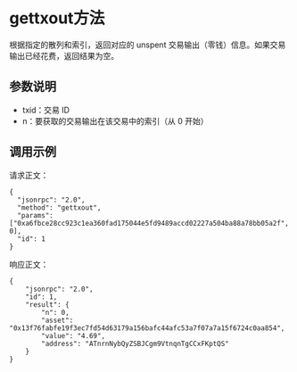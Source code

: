 # gettxout方法

根据指定的散列和索引，返回对应的 unspent 交易输出（零钱）信息。如果交易输出已经花费，返回结果为空。

## 参数说明

- txid：交易 ID
- n：要获取的交易输出在该交易中的索引（从 0 开始）

## 调用示例

请求正文：

```
{
  "jsonrpc": "2.0",
  "method": "gettxout",
  "params": ["0xa6fbce28cc923c1ea360fad175044e5fd9489accd02227a504ba88a78bb05a2f", 0],
  "id": 1
}
```

响应正文：

```
{
    "jsonrpc": "2.0",
    "id": 1,
    "result": {
        "n": 0,
        "asset": "0x13f76fabfe19f3ec7fd54d63179a156bafc44afc53a7f07a7a15f6724c0aa854",
        "value": "4.69",
        "address": "ATnrnNybQyZSBJCgm9VtnqnTgCCxFKptQS"
    }
}
```

